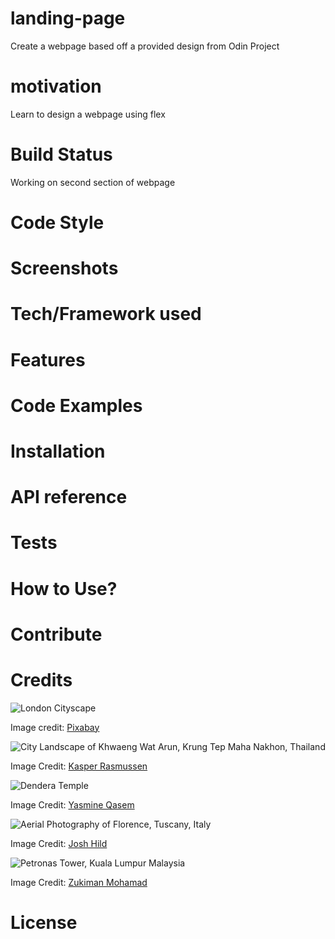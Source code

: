 # landing-page

Create a webpage based off a provided design from Odin Project

# motivation 

Learn to design a webpage using flex 

# Build Status

Working on second section of webpage

# Code Style

# Screenshots

# Tech/Framework used

# Features

# Code Examples

# Installation

# API reference

# Tests

# How to Use? 

# Contribute

# Credits

![London Cityscape](https://www.pexels.com/photo/460672/)

Image credit: [Pixabay](https://www.pexels.com/@pixabay/)

![City Landscape of Khwaeng Wat Arun, Krung Tep Maha Nakhon, Thailand](https://www.pexels.com/photo/city-landscape-1031659/)

Image Credit: [Kasper Rasmussen](https://www.pexels.com/@freestockpro/)

![Dendera Temple](https://www.pexels.com/photo/a-tourist-looking-at-pillars-inside-the-dendera-temple-2034684/)

Image Credit: [Yasmine Qasem](https://www.pexels.com/@yasmine-qasem-1054896/)

![Aerial Photography of Florence, Tuscany, Italy](https://www.pexels.com/photo/aerial-photography-of-city-2422461/)

Image Credit: [Josh Hild](https://www.pexels.com/@josh-hild-1270765/)

![Petronas Tower, Kuala Lumpur Malaysia](https://www.pexels.com/photo/petronas-tower-kuala-lumpur-malaysia-22804/)

Image Credit: [Zukiman Mohamad](https://www.pexels.com/@umaraffan499/)

# License




